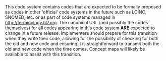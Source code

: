 <!--- Text entered into this file will appear at the top of the profiles page before the Formal Views of the profile content. -->

<div class="new-content" markdown="1">
This code system contains codes that are expected to be formally proposed as codes in other 'official' code systems in the future such as LOINC, SNOMED, etc. or as part of code systems managed in <a href="http://terminology.hl7.org">http://terminology.hl7.org</a>.  The canonical URL (and possibly the codes themselves) for all codes appearing in this code system <b>ARE</b> expected to change in a future release.  Implementers should prepare for this transition when they write their code, allowing for the possibility of checking for both the old and new code and ensuring it is straightforward to transmit both the old and new code when the time comes.  Concept maps will likely be available to assist with this transition.
</div>